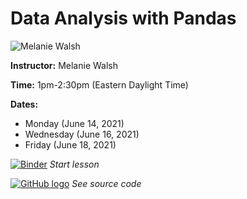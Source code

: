 # Data Analysis with Pandas
![Melanie Walsh](https://s3.amazonaws.com/org.jstor.labs/2021/02/Melanie300.png)

**Instructor:** Melanie Walsh

**Time:** 1pm-2:30pm (Eastern Daylight Time)

**Dates:**
* Monday (June 14, 2021)
* Wednesday (June 16, 2021)
* Friday (June 18, 2021)

[![Binder](https://binder.constellate.org/badge_logo.svg)](https://binder.constellate.org/v2/gh/melaniewalsh/Data-Analysis-with-Pandas/main) *Start lesson*

[![GitHub logo](https://ithaka-labs.s3.amazonaws.com/static-files/images/tdm/tdmdocs/github-logo.png)](https://github.com/melaniewalsh/Data-Analysis-with-Pandas) *See source code*